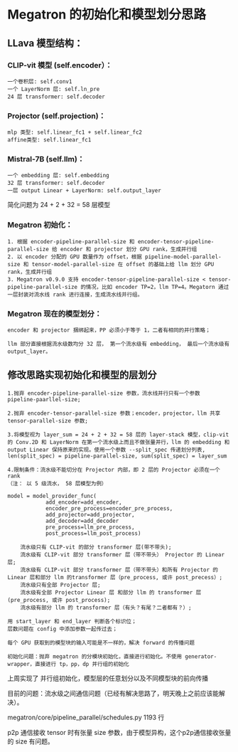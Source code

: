 # Megatron 的初始化和模型划分思路




## LLava 模型结构：

### CLIP-vit 模型 (self.encoder）：
    一个卷积层: self.conv1
    一个 LayerNorm 层: self.ln_pre
    24 层 transformer: self.decoder

### Projector (self.projection)：
    mlp 类型: self.linear_fc1 + self.linear_fc2
    affine类型: self.linear_fc1

### Mistral-7B (self.llm)：
    一个 embedding 层: self.embedding
    32 层 transformer: self.decoder
    一层 output Linear + LayerNorm: self.output_layer

简化问题为 24 + 2 + 32 = 58 层模型

### Megatron 初始化：
    1. 根据 encoder-pipeline-parallel-size 和 encoder-tensor-pipeline-parallel-size 给 encoder 和 projector 划分 GPU rank，生成并行组
    2. 以 encoder 分配的 GPU 数量作为 offset，根据 pipeline-model-parallel-size 和 tensor-model-parallel-size 在 offset 的基础上给 llm 划分 GPU rank，生成并行组
    3. Megatron v0.9.0 支持 encoder-tensor-pipeline-parallel-size < tensor-pipeline-parallel-size 的情况，比如 encoder TP=2，llm TP=4。Megatorn 通过一层封装对流水线 rank 进行连接，生成流水线并行组。

### Megatron 现在的模型划分：
    encoder 和 projector 捆绑起来，PP 必须小于等于 1，二者有相同的并行策略；
    
    llm 部分直接根据流水级数均分 32 层， 第一个流水级有 embedding， 最后一个流水级有 output_layer。

## 修改思路实现初始化和模型的层划分

    1.抛弃 encoder-pipeline-parallel-size 参数，流水线并行只有一个参数 pipeline-paarllel-size;
    
    2.抛弃 encoder-tensor-parallel-size 参数；encoder，projector，llm 共享 tensor-parallel-size 参数;
    
    3.将模型视为 layer_sum = 24 + 2 + 32 = 58 层的 layer-stack 模型，clip-vit 的 Conv.2D 和 LayerNorm 在第一个流水级上而且不做张量并行，llm 的 embedding 和 output Linear 保持原来的实现。使用一个参数 --split_spec 传递划分列表, len(split_spec) = pipeline-parallel-size, sum(split_spec) = layer_sum
    
    4.限制条件：流水级不能切分在 Projector 内部，即 2 层的 Projector 必须在一个 rank
    （注： 以 5 级流水， 58 层模型为例）
    
    model = model_provider_func(
                add_encoder=add_encoder,
                encoder_pre_process=encoder_pre_process,
                add_projector=add_projector,
                add_decoder=add_decoder
                pre_process=llm_pre_process,
                post_process=llm_post_process)
    
        流水级只有 CLIP-vit 的部分 transformer 层(带不带头);
        流水级有 CLIP-vit 部分 transformer 层（带不带头） Projector 的 Linear 层;
        流水级有 CLIP-vit 部分 transformer 层（带不带头）和所有 Projector 的 Linear 层和部分 llm 的transformer 层（pre_process, 或许 post_precess）;
        流水级只有全部 Projector 层;
        流水级有全部 Projector Linear 层 和部分 llm 的 transformer 层(pre_process, 或许 post_process);
        流水级有部分 llm 的 transformer 层（有头？有尾？二者都有？）;
    
    用 start_layer 和 end_layer 判断各个标识位；
    层数问题在 config 中添加参数一起传过去；
    
    每个 GPU 获取到的模型块的输入可能是不一样的，解决 forward 的传播问题
    
    初始化问题：抛弃 megatron 的分模块初始化，直接进行初始化。不使用 generator-wrapper，直接进行 tp，pp，dp 并行组的初始化

上周实现了 并行组初始化，模型层的任意划分以及不同模型块的前向传播



目前的问题：流水级之间通信问题（已经有解决思路了，明天晚上之前应该能解决）。

megatron/core/pipeline_parallel/schedules.py 1193 行

p2p 通信接收 tensor 时有张量 size 参数，由于模型异构，这个p2p通信接收张量的 size 有问题。